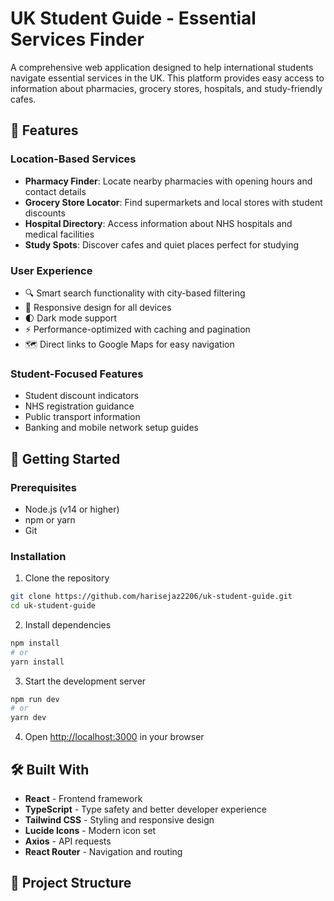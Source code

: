 # UK Student Guide - Essential Services Finder

A comprehensive web application designed to help international students navigate essential services in the UK. This platform provides easy access to information about pharmacies, grocery stores, hospitals, and study-friendly cafes.

## 🌟 Features

### Location-Based Services
- **Pharmacy Finder**: Locate nearby pharmacies with opening hours and contact details
- **Grocery Store Locator**: Find supermarkets and local stores with student discounts
- **Hospital Directory**: Access information about NHS hospitals and medical facilities
- **Study Spots**: Discover cafes and quiet places perfect for studying

### User Experience
- 🔍 Smart search functionality with city-based filtering
- 📱 Responsive design for all devices
- 🌓 Dark mode support
- ⚡ Performance-optimized with caching and pagination
- 🗺️ Direct links to Google Maps for easy navigation

### Student-Focused Features
- Student discount indicators
- NHS registration guidance
- Public transport information
- Banking and mobile network setup guides

## 🚀 Getting Started

### Prerequisites
- Node.js (v14 or higher)
- npm or yarn
- Git

### Installation

1. Clone the repository
```bash
git clone https://github.com/harisejaz2206/uk-student-guide.git
cd uk-student-guide
```

2. Install dependencies
```bash
npm install
# or
yarn install
```

3. Start the development server
```bash
npm run dev
# or
yarn dev
```

4. Open [http://localhost:3000](http://localhost:3000) in your browser

## 🛠️ Built With

- **React** - Frontend framework
- **TypeScript** - Type safety and better developer experience
- **Tailwind CSS** - Styling and responsive design
- **Lucide Icons** - Modern icon set
- **Axios** - API requests
- **React Router** - Navigation and routing

## 📁 Project Structure
